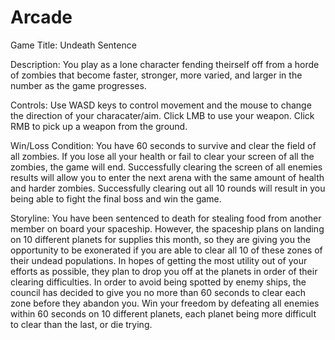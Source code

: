 # Arcade

Game Title: Undeath Sentence


Description: You play as a lone character fending theirself off from a horde of zombies that become faster, stronger, 
more varied, and larger in the number as the game progresses.


Controls: Use WASD keys to control movement and the mouse to change the direction of your characater/aim. Click LMB to use your weapon.
Click RMB to pick up a weapon from the ground.


Win/Loss Condition: You have 60 seconds to survive and clear the field of all zombies. If you lose all your health or fail to clear
your screen of all the zombies, the game will end. Successfully clearing the screen of all enemies results will allow you to enter the 
next arena with the same amount of health and harder zombies. Successfully clearing out all 10 rounds will result in you being able to
fight the final boss and win the game.


Storyline: You have been sentenced to death for stealing food from another member on board your spaceship. However, the spaceship plans on landing on 10 different planets for supplies this month, so they are giving you the opportunity to be exonerated if you are able to clear all 10 of these zones of their undead populations. In hopes of getting the most utility out of your efforts as possible, they plan to drop you off at the planets in order of their clearing difficulties. In order to avoid being spotted by enemy ships, the council has decided to give you no more than 60 seconds to clear each zone before they abandon you. Win your freedom by defeating all enemies within 60 seconds on 10 different planets, each planet being more difficult to clear than the last, or die trying.